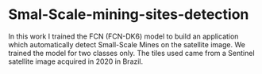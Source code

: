 # Smal-Scale-mining-sites-detection
In this work I trained the FCN (FCN-DK6) model to build an application which automatically detect Small-Scale Mines on the satellite image. We trained the model for two classes only. The tiles used came from a Sentinel satellite image acquired in 2020 in Brazil. 
